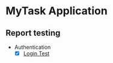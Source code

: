 # MyTask Application

## Report testing
+ Authentication
  + [x] [Login Test](documents/reports/tests/testDebugUnitTest//classes/com.scrumteam.mytask.ui.auth.login.LoginViewModelTest.html) 